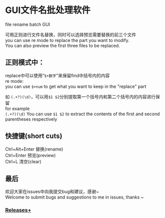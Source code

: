 # GUI文件名批处理软件  
file rename batch GUI   
   
可用正则进行文件名替换，同时可以选择预览需要替换的前三个文件   
you can use re mode to replace the part you want to modify.   
You can also preview the first three files to be replaced.
  
## 正则模式中：   
replace中可以使用“`$+数字`”来保留find中括号内的内容     
re mode:   
you can use `$+num` to get what you want to keep in the "replace" part  
   
如 `(.+?)(\d)`，可以用`$1 $2`分别提取第一个括号内和第二个括号内的内容进行保留  
for example  
`(.+?)(\d)` You can use `$1 $2` to extract the contents of the first and second parentheses respectively   
  
## 快捷键(short cuts)  
Ctrl+Alt+Enter 替换(rename)  
Ctrl+Enter 预览(preview)   
Ctrl+L 清空(clear)
   
## 最后  
欢迎大家在issues中向我提交bug和建议，感谢~  
Welcome to submit bugs and suggestions to me in issues, thanks ~   
   
   
### [Releases+](https://github.com/Dr-WongDJ/file-rename-GUI/releases)
